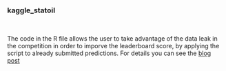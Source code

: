### kaggle_statoil 
<br />

The code in the R file allows the user to take advantage of the data leak in the competition in order to imporve the leaderboard score, by applying the script to already submitted predictions. For details you can see the [blog post](http://mlampros.github.io/2018/02/01/Statoil_competition/)
